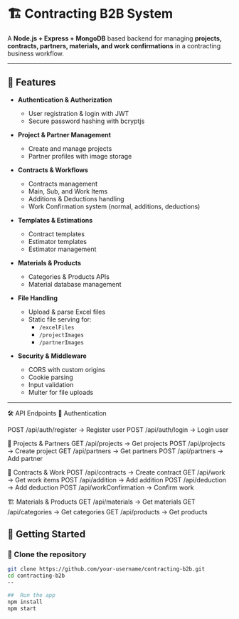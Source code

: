 # 🏗️ Contracting B2B System

A **Node.js + Express + MongoDB** based backend for managing **projects, contracts, partners, materials, and work confirmations** in a contracting business workflow.

---

## 🚀 Features

- **Authentication & Authorization**
  - User registration & login with JWT
  - Secure password hashing with bcryptjs

- **Project & Partner Management**
  - Create and manage projects
  - Partner profiles with image storage

- **Contracts & Workflows**
  - Contracts management
  - Main, Sub, and Work Items
  - Additions & Deductions handling
  - Work Confirmation system (normal, additions, deductions)

- **Templates & Estimations**
  - Contract templates
  - Estimator templates
  - Estimator management

- **Materials & Products**
  - Categories & Products APIs
  - Material database management

- **File Handling**
  - Upload & parse Excel files
  - Static file serving for:
    - `/excelFiles`
    - `/projectImages`
    - `/partnerImages`

- **Security & Middleware**
  - CORS with custom origins
  - Cookie parsing
  - Input validation
  - Multer for file uploads

---

🛠️ API Endpoints
🔐 Authentication

POST /api/auth/register → Register user
POST /api/auth/login → Login user

📂 Projects & Partners
GET /api/projects → Get projects
POST /api/projects → Create project
GET /api/partners → Get partners
POST /api/partners → Add partner

📑 Contracts & Work
POST /api/contracts → Create contract
GET /api/work → Get work items
POST /api/addition → Add addition
POST /api/deduction → Add deduction
POST /api/workConfirmation → Confirm work

🏗️ Materials & Products
GET /api/materials → Get materials
GET /api/categories → Get categories
GET /api/products → Get products


## 🚀 Getting Started

### 📁 Clone the repository

```bash
git clone https://github.com/your-username/contracting-b2b.git
cd contracting-b2b
--

##  Run the app
npm install
npm start
